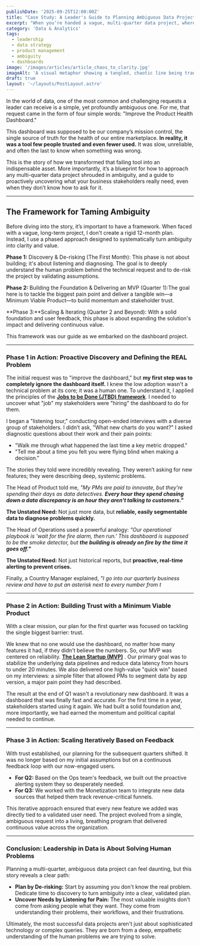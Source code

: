 ```yaml
---
publishDate: '2025-09-25T12:00:00Z'
title: "Case Study: A Leader's Guide to Planning Ambiguous Data Projects"
excerpt: "When you’re handed a vague, multi-quarter data project, where do you even begin? This story unpacks how listening, de-risking, and iterative delivery transformed a failing dashboard into a trusted, indispensable tool—and offers a blueprint for any ambiguous initiative."
category: 'Data & Analytics'
tags:
  - leadership
  - data strategy
  - product management
  - ambiguity
  - dashboards
image: '/images/articles/article_chaos_to_clarity.jpg'
imageAlt: 'A visual metaphor showing a tangled, chaotic line being transformed into a clear, straight arrow, representing the process of bringing clarity to a project.'
draft: true
layout: '~/layouts/PostLayout.astro'
---
```


In the world of data, one of the most common and challenging requests a leader can receive is a simple, yet profoundly ambiguous one. For me, that request came in the form of four simple words: "Improve the Product Health Dashboard."

This dashboard was supposed to be our company’s mission control, the single source of truth for the health of our entire marketplace. **In reality, it was a tool few people trusted and even fewer used.** It was slow, unreliable, and often the last to know when something was wrong.

This is the story of how we transformed that failing tool into an indispensable asset. More importantly, it’s a blueprint for how to approach any multi-quarter data project shrouded in ambiguity, and a guide to proactively uncovering what your business stakeholders really need, even when they don’t know how to ask for it.

---

## The Framework for Taming Ambiguity

Before diving into the story, it’s important to have a framework. When faced with a vague, long-term project, I don't create a rigid 12-month plan. Instead, I use a phased approach designed to systematically turn ambiguity into clarity and value.

**Phase 1:** Discovery & De-risking (The First Month): This phase is not about building; it's about listening and diagnosing. The goal is to deeply understand the human problem behind the technical request and to de-risk the project by validating assumptions.

**Phase 2:** Building the Foundation & Delivering an MVP (Quarter 1):The goal here is to tackle the biggest pain point and deliver a tangible win—a Minimum Viable Product—to build momentum and stakeholder trust.

**Phase 3:**Scaling & Iterating (Quarter 2 and Beyond): With a solid foundation and user feedback, this phase is about expanding the solution's impact and delivering continuous value.

This framework was our guide as we embarked on the dashboard project.

---

### Phase 1 in Action: Proactive Discovery and Defining the REAL Problem

The initial request was to "improve the dashboard," but **my first step was to completely ignore the dashboard itself.** I knew the low adoption wasn't a technical problem at its core; it was a human one. To understand it, I applied the principles of the **[Jobs to be Done (JTBD) framework](https://hbr.org/2016/09/know-your-customers-jobs-to-be-done)**. I needed to uncover what "job" my stakeholders were "hiring" the dashboard to do for them.

I began a "listening tour," conducting open-ended interviews with a diverse group of stakeholders. I didn’t ask, "What new charts do you want?" I asked diagnostic questions about their work and their pain points:

- "Walk me through what happened the last time a key metric dropped."
- "Tell me about a time you felt you were flying blind when making a decision."

The stories they told were incredibly revealing. They weren’t asking for new features; they were describing deep, systemic problems.

The Head of Product told me, *"My PMs are paid to innovate, but they're spending their days as data detectives. **Every hour they spend chasing down a data discrepancy is an hour they aren't talking to customers."***

**The Unstated Need:** Not just more data, but **reliable, easily segmentable data to diagnose problems quickly.**

The Head of Operations used a powerful analogy: *"Our operational playbook is 'wait for the fire alarm, then run.' This dashboard is supposed to be the smoke detector, but **the building is already on fire by the time it goes off."***

**The Unstated Need:** Not just historical reports, but **proactive, real-time alerting to prevent crises.**

Finally, a Country Manager explained, *"I go into our quarterly business review and have to put an asterisk next to every number from t*

---

### Phase 2 in Action: Building Trust with a Minimum Viable Product

With a clear mission, our plan for the first quarter was focused on tackling the single biggest barrier: trust.

We knew that no one would use the dashboard, no matter how many features it had, if they didn't believe the numbers. So, our MVP was centered on reliability.  **[The Lean Startup (MVP)](https://leanstartup.co/resources/articles/what-is-an-mvp)** . Our primary goal was to stabilize the underlying data pipelines and reduce data latency from hours to under 20 minutes. We also delivered one high-value "quick win" based on my interviews: a simple filter that allowed PMs to segment data by app version, a major pain point they had described.

The result at the end of Q1 wasn't a revolutionary new dashboard. It was a dashboard that was finally fast and accurate. For the first time in a year, stakeholders started using it again. We had built a solid foundation and, more importantly, we had earned the momentum and political capital needed to continue.

---

### Phase 3 in Action: Scaling Iteratively Based on Feedback

With trust established, our planning for the subsequent quarters shifted. It was no longer based on my initial assumptions but on a continuous feedback loop with our now-engaged users.

- **For Q2:** Based on the Ops team's feedback, we built out the proactive alerting system they so desperately needed.  
- **For Q3:** We worked with the Monetization team to integrate new data sources that helped them track revenue-critical funnels.

This iterative approach ensured that every new feature we added was directly tied to a validated user need. The project evolved from a single, ambiguous request into a living, breathing program that delivered continuous value across the organization.

---

### Conclusion: Leadership in Data is About Solving Human Problems

Planning a multi-quarter, ambiguous data project can feel daunting, but this story reveals a clear path:

- **Plan by De-risking:** Start by assuming you don't know the real problem. Dedicate time to discovery to turn ambiguity into a clear, validated plan.  
- **Uncover Needs by Listening for Pain:** The most valuable insights don't come from asking people what they want. They come from understanding their problems, their workflows, and their frustrations.  

Ultimately, the most successful data projects aren't just about sophisticated technology or complex queries. They are born from a deep, empathetic understanding of the human problems we are trying to solve.
